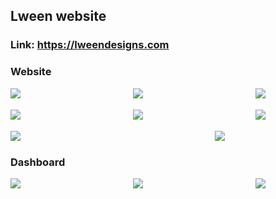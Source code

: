 ## Lween website 
### Link: https://lweendesigns.com

### Website
<div style="display:flex; justify-content:space-between">
  <img src="https://github.com/abdoweb123/lween/assets/96248035/512ff33f-2967-4a66-81e8-76e119e3f6ff"  > &nbsp;&nbsp;&nbsp;
  <img src="https://github.com/abdoweb123/lween/assets/96248035/04e08030-61c5-4d28-882c-dde184f52407"  > &nbsp;&nbsp;&nbsp;
  <img src="https://github.com/abdoweb123/lween/assets/96248035/6e4f104d-5bbd-4834-9ffa-cce878bc3297"  > &nbsp;&nbsp;&nbsp;
</div>&nbsp;&nbsp;&nbsp;
<div style="display:flex; justify-content:space-between" style="margin: 10px;">    
  <img src="https://github.com/abdoweb123/lween/assets/96248035/35288ac7-ab33-41b5-84e4-56f2269f9bca"  > &nbsp;&nbsp;&nbsp;
  <img src="https://github.com/abdoweb123/lween/assets/96248035/6cb0da53-536c-47a5-ae9d-9527ce99eae3"  > &nbsp;&nbsp;&nbsp;
  <img src="https://github.com/abdoweb123/lween/assets/96248035/8a6568e8-0e4e-4f64-be09-9840b2a24c4e"  > &nbsp;&nbsp;&nbsp;
</div>&nbsp;&nbsp;&nbsp;
<div style="display:flex; justify-content:space-between" style="margin: 10px;">  
  <img src="https://github.com/abdoweb123/lween/assets/96248035/6ab28139-67bf-46ee-95e6-ba6ad5f01310"  > &nbsp;&nbsp;&nbsp;
  <img src="https://github.com/abdoweb123/lween/assets/96248035/ceb8d78f-e509-4e2a-acd1-a4cbc8a9c0e2"  > &nbsp;&nbsp;&nbsp;
</div>


### Dashboard
<div style="display:flex; justify-content:space-between">
    <img src="https://github.com/abdoweb123/lween/assets/96248035/d5a9cdc4-68cd-463e-8b76-37027cd26812"  > &nbsp;&nbsp;&nbsp;
    <img src="https://github.com/abdoweb123/lween/assets/96248035/dcd683de-3a12-4c8e-a915-be2b0b8c43cd"  > &nbsp;&nbsp;&nbsp;
    <img src="https://github.com/abdoweb123/lween/assets/96248035/e59ca41d-caa9-48f2-9693-7a75bebecc32"  > &nbsp;&nbsp;&nbsp;
</div>&nbsp;&nbsp;&nbsp;

